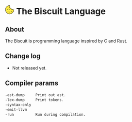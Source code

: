 # ![alt text](doc/biscuit_logo.png "logo") The Biscuit Language

## About
The Biscuit is programming language inspired by C and Rust.

## Change log
* Not released yet.

## Compiler params
```
-ast-dump     Print out ast.
-lex-dump     Print tokens.
-syntax-only 
-emit-llvm
-run          Run during compilation.
```
